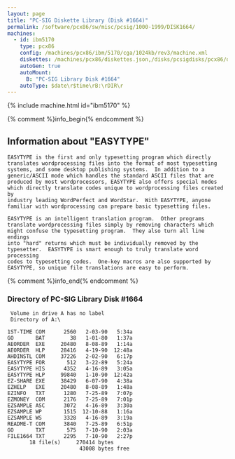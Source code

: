 ```yaml
---
layout: page
title: "PC-SIG Diskette Library (Disk #1664)"
permalink: /software/pcx86/sw/misc/pcsig/1000-1999/DISK1664/
machines:
  - id: ibm5170
    type: pcx86
    config: /machines/pcx86/ibm/5170/cga/1024kb/rev3/machine.xml
    diskettes: /machines/pcx86/diskettes.json,/disks/pcsigdisks/pcx86/diskettes.json
    autoGen: true
    autoMount:
      B: "PC-SIG Library Disk #1664"
    autoType: $date\r$time\rB:\rDIR\r
---
```


{% include machine.html id="ibm5170" %}

{% comment %}info_begin{% endcomment %}

## Information about "EASYTYPE"

    EASYTYPE is the first and only typesetting program which directly
    translates wordprocessing files into the format of most typesetting
    systems, and some desktop publishing systems.  In addition to a
    generic/ASCII mode which handles the standard ASCII files that are
    produced by most wordprocessors, EASYTYPE also offers special modes
    which directly translate codes unique to wordprocessing files created by
    industry leading WordPerfect and WordStar.  With EASYTYPE, anyone
    familiar with wordprocessing can prepare basic typesetting files.
    
    EASYTYPE is an intelligent translation program.  Other programs
    translate wordprocessing files simply by removing characters which
    might confuse the typesetting program.  They also turn all line endings
    into "hard" returns which must be individually removed by the
    typesetter.  EASYTYPE is smart enough to truly translate word processing
    codes to typesetting codes.  One-key macros are also supported by
    EASYTYPE, so unique file translations are easy to perform.
{% comment %}info_end{% endcomment %}


### Directory of PC-SIG Library Disk #1664

     Volume in drive A has no label
     Directory of A:\

    1ST-TIME COM      2560   2-03-90   5:34a
    GO       BAT        38   1-01-80   1:37a
    AEORDER  EXE     20480   8-08-89   1:14a
    AEORDER  HLP     28416   4-19-90  12:48a
    AHDINSTL COM     37226   2-02-90   6:17p
    EASYTYPE FOR       512   3-22-89   5:24a
    EASYTYPE HIS      4352   4-16-89   3:05a
    EASYTYPE HLP     99840   1-10-90  12:42a
    EZ-SHARE EXE     38429   6-07-90   4:38a
    EZHELP   EXE     20480   8-08-89   1:48a
    EZINFO   TXT      1280   7-25-89   7:07p
    EZMONEY  COM      2176   7-25-89   7:01p
    EZSAMPLE ASC      3072   4-16-89   3:30a
    EZSAMPLE WP       1515  12-10-88   1:16a
    EZSAMPLE WS       3328   4-16-89   3:19a
    README-T COM      3840   7-25-89   6:51p
    GO       TXT       575   7-10-90   2:03a
    FILE1664 TXT      2295   7-10-90   2:27p
           18 file(s)     270414 bytes
                           43008 bytes free
